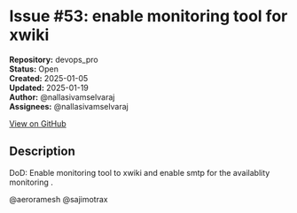 # Issue #53: enable monitoring tool for xwiki

**Repository:** devops_pro  
**Status:** Open  
**Created:** 2025-01-05  
**Updated:** 2025-01-19  
**Author:** @nallasivamselvaraj  
**Assignees:** @nallasivamselvaraj  

[View on GitHub](https://github.com/Simtestlab/devops_pro/issues/53)

## Description

DoD: Enable monitoring tool to xwiki and enable smtp for the availablity monitoring .

@aeroramesh @sajimotrax 